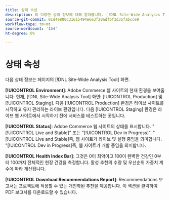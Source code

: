 ```yaml
---
title: 상태 속성
description: 의 다양한 상태 정보에 대해 알아봅니다. [!DNL Site-Wide Analysis Tool].
source-git-commit: 01d4e800c31615494e6e3f20adfbf3d35fabcce9
workflow-type: tm+mt
source-wordcount: '154'
ht-degree: 0%

---
```


# 상태 속성

다음 상태 정보는 페이지의 [!DNL Site-Wide Analysis Tool] 화면.

**[!UICONTROL Environment]**: Adobe Commerce 웹 사이트의 현재 환경을 보여줍니다. 현재, [!DNL Site-Wide Analysis Tool] 화면: [!UICONTROL Production] 및 [!UICONTROL Staging]. 다음 [!UICONTROL Production] 환경은 라이브 사이트를 시작하고 유지 관리하는 라이브 환경입니다. 다음 [!UICONTROL Staging] 환경은 라이브 웹 사이트에서 시작하기 전에 서비스를 테스트하는 곳입니다.

**[!UICONTROL Status]**: Adobe Commerce 웹 사이트의 상태를 표시합니다. &quot;[!UICONTROL Live and Stable]&quot; 또는 &quot;[!UICONTROL Dev in Progress]&quot;. &quot;[!UICONTROL Live and Stable]즉, 웹 사이트가 라이브 및 실행 중임을 의미합니다. &quot;[!UICONTROL Dev in Progress]즉, 웹 사이트가 개발 중임을 의미합니다.

**[!UICONTROL Health Index Bar]**: 그것은 0이 최악이고 100이 완벽한 건강인 0부터 100까지 전체적인 현장 건강을 측정합니다. 활성 추천의 수량 및 우선순위 가중치 계수에 따라 계산됩니다.

**[!UICONTROL Download Recommendations Report]**: Recommendations 보고서는 프로젝트에 적용할 수 있는 개인화된 추천을 제공합니다. 이 섹션을 클릭하여 PDF 보고서를 다운로드할 수 있습니다.
